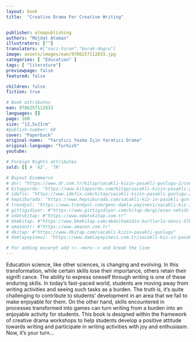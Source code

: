 ```yaml
---
layout: book
title:  "Creative Drama For Creative Writing"


publisher: elmapublishing
authors: "Müjdat Ataman"
illustrators: [""]
translators: #["naci-turan","burak-dogru"]
image: assets/images/ean/9786257112833.jpg
categories: [ "Education" ]
tags: [ "literature"]
previewpage: false
featured: false

children: false
fiction: true

# Book attributes
ean: 9786257112833
languages: []
page: 160
size: "13,5x21cm"
#publish-number: 60
cover: "Paperback"
original-name:  "Yaratıcı Yazma İçin Yaratıcı Drama"
original-language: "Turkish"
youtube:

# Foreign Rights attributes
sold: [] # 'AZ', 'TR'

# Buyout Ecommerce
# dnr: "https://www.dr.com.tr/kitap/sacakli-kizin-pasakli-gunlugu-2/cocuk-ve-genclik/genclik-10-yas/roman-oyku/urunno=0001893059001"
# kitapyurdu: "https://www.kitapyurdu.com/kitap/sacakli-kizin-pasakli-gunlugu-2-/560122.html&filter_name=Sa%C3%A7akl%C4%B1+K%C4%B1z%27%C4%B1n+Pasakl%C4%B1+G%C3%BCnl%C3%BC%C4%9F%C3%BC+2"
# idefix: "https://www.idefix.com/kitap/sacakli-kizin-pasakli-gunlugu-2/cocuk-ve-genclik/genclik-10-yas/roman-oyku/urunno=0001893059001"
# hepsiburada: "https://www.hepsiburada.com/sacakli-kiz-in-pasakli-gunlugu-2-damla-yayinevi-p-HBV000012ER86"
# trendyol: "https://www.trendyol.com/genc-damla-yayinevi/sacakli-kiz-in-pasakli-gunlugu-2-p-54825777"
# gittigidiyor: #"https://www.gittigidiyor.com/kitap-dergi/ezan-sehidi-adnan-menderes_pdp_732728793"
# odatvkitap: #"https://www.odatvkitap.com.tr"
# bkmkitap: #"https://www.bkmkitap.com/abdulhamidin-kurtlarla-dansi-578226"
# amazontr: #"https://www.amazon.com.tr"
# dkitap: #"https://www.dkitap.com/sacakli-kizin-pasakli-gunlugu"
# damlayayinevi: "https://www.damlayayinevi.com.tr/sacakli-kiz-in-pasakli-gunlugu-2-bu-iste-bi-terslik-var"

# For adding excerpt add <!--more--> and break the line
---
```

Education science, like other sciences, is changing and evolving. In this transformation, while certain skills lose their importance, others retain their
signifi cance. The ability to express oneself through
writing is one of these enduring skills.
In today’s fast-paced world, students are moving
away from writing activities and seeing such tasks
as a burden. The truth is, it’s quite challenging to
contribute to students’ development in an area that
we fail to make enjoyable for them. On the other
hand, skills encountered in processes transformed
into games can turn writing from a burden into an
enjoyable activity for students.
This book is designed within the framework of
creative drama workshops to help students develop a positive attitude towards writing and participate in writing activities with joy and enthusiasm.
Now, it’s your turn...
<!--more--> 

